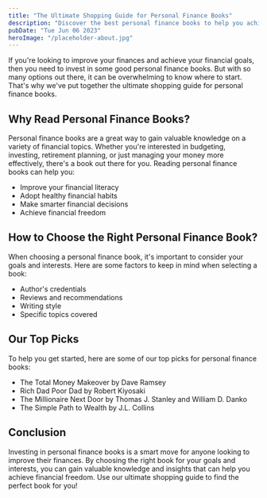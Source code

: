```yaml
---
title: "The Ultimate Shopping Guide for Personal Finance Books"
description: "Discover the best personal finance books to help you achieve your financial goals. Our ultimate shopping guide provides in-depth reviews and recommendations for books on budgeting, investing, and more!"
pubDate: "Tue Jun 06 2023"
heroImage: "/placeholder-about.jpg"
---
```


If you&#39;re looking to improve your finances and achieve your financial goals, then you need to invest in some good personal finance books. But with so many options out there, it can be overwhelming to know where to start. That&#39;s why we&#39;ve put together the ultimate shopping guide for personal finance books. 

## Why Read Personal Finance Books?
Personal finance books are a great way to gain valuable knowledge on a variety of financial topics. Whether you&#39;re interested in budgeting, investing, retirement planning, or just managing your money more effectively, there&#39;s a book out there for you. Reading personal finance books can help you: 

- Improve your financial literacy
- Adopt healthy financial habits
- Make smarter financial decisions
- Achieve financial freedom 

## How to Choose the Right Personal Finance Book?
When choosing a personal finance book, it&#39;s important to consider your goals and interests. Here are some factors to keep in mind when selecting a book:

- Author&#39;s credentials
- Reviews and recommendations
- Writing style
- Specific topics covered 

## Our Top Picks
To help you get started, here are some of our top picks for personal finance books:

- The Total Money Makeover by Dave Ramsey
- Rich Dad Poor Dad by Robert Kiyosaki
- The Millionaire Next Door by Thomas J. Stanley and William D. Danko
- The Simple Path to Wealth by J.L. Collins 

## Conclusion
Investing in personal finance books is a smart move for anyone looking to improve their finances. By choosing the right book for your goals and interests, you can gain valuable knowledge and insights that can help you achieve financial freedom. Use our ultimate shopping guide to find the perfect book for you!